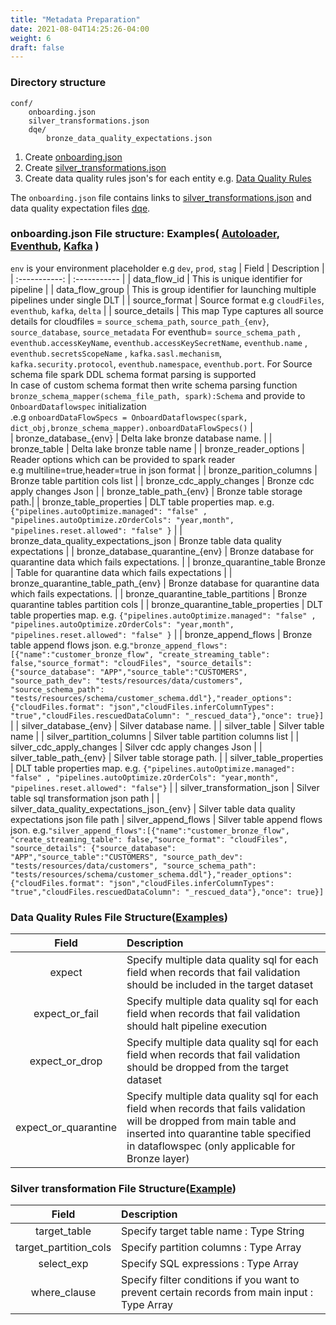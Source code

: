```yaml
---
title: "Metadata Preparation"
date: 2021-08-04T14:25:26-04:00
weight: 6
draft: false
---
```



### Directory structure
```
conf/
    onboarding.json
    silver_transformations.json
    dqe/
        bronze_data_quality_expectations.json
```

1. Create [onboarding.json](https://github.com/databrickslabs/dlt-meta/blob/main/demo/conf/onboarding.template)
2. Create [silver_transformations.json](https://github.com/databrickslabs/dlt-meta/blob/main/demo/conf/silver_transformations.json)
3. Create data quality rules json's for each entity e.g. [Data Quality Rules](https://github.com/databrickslabs/dlt-meta/tree/main/demo/conf/dqe/)

The `onboarding.json` file contains links to [silver_transformations.json](https://github.com/databrickslabs/dlt-meta/blob/3555aaa798881a9cfa65f89599f83d22d245d3c8/demo/conf/onboarding.template#L41C1-L42C1) and data quality expectation files [dqe](https://github.com/databrickslabs/dlt-meta/blob/3555aaa798881a9cfa65f89599f83d22d245d3c8/demo/conf/onboarding.template#L42).

### onboarding.json File structure: Examples( [Autoloader](https://github.com/databrickslabs/dlt-meta/blob/main/examples/cloudfiles-onboarding.template), [Eventhub](https://github.com/databrickslabs/dlt-meta/blob/main/examples/eventhub-onboarding.template), [Kafka](https://github.com/databrickslabs/dlt-meta/blob/main/examples/kafka-onboarding.template) )
`env` is your environment placeholder e.g `dev`, `prod`, `stag`
| Field | Description |
| :-----------: | :----------- |
| data_flow_id | This is unique identifier for pipeline |
| data_flow_group | This is group identifier for launching multiple pipelines under single DLT |
| source_format | Source format e.g `cloudFiles`, `eventhub`, `kafka`, `delta` |
| source_details | This map Type captures all source details for cloudfiles = `source_schema_path`, `source_path_{env}`, `source_database`, `source_metadata` For eventhub= `source_schema_path` , `eventhub.accessKeyName`, `eventhub.accessKeySecretName`, `eventhub.name` , `eventhub.secretsScopeName` , `kafka.sasl.mechanism`, `kafka.security.protocol`, `eventhub.namespace`, `eventhub.port`. For Source schema file spark DDL schema format parsing is supported <br> In case of custom schema format then write schema parsing function `bronze_schema_mapper(schema_file_path, spark):Schema` and provide to `OnboardDataflowspec` initialization <br> .e.g `onboardDataFlowSpecs = OnboardDataflowspec(spark, dict_obj,bronze_schema_mapper).onboardDataFlowSpecs()`   |         
| bronze_database_{env} | Delta lake bronze database name. |
| bronze_table | Delta lake bronze table name |
| bronze_reader_options | Reader options which can be provided to spark reader <br> e.g multiline=true,header=true in json format |
| bronze_parition_columns | Bronze table partition cols list |
| bronze_cdc_apply_changes | Bronze cdc apply changes Json |
| bronze_table_path_{env} | Bronze table storage path.|
| bronze_table_properties | DLT table properties map. e.g. `{"pipelines.autoOptimize.managed": "false" , "pipelines.autoOptimize.zOrderCols": "year,month", "pipelines.reset.allowed": "false" }` |
| bronze_data_quality_expectations_json | Bronze table data quality expectations |
| bronze_database_quarantine_{env} | Bronze database for quarantine data which fails expectations. |
| bronze_quarantine_table	Bronze | Table for quarantine data which fails expectations |
| bronze_quarantine_table_path_{env} | Bronze database for quarantine data which fails expectations. |
| bronze_quarantine_table_partitions | Bronze quarantine tables partition cols |
| bronze_quarantine_table_properties | DLT table properties map. e.g. `{"pipelines.autoOptimize.managed": "false" , "pipelines.autoOptimize.zOrderCols": "year,month", "pipelines.reset.allowed": "false" }` |
| bronze_append_flows | Bronze table append flows json. e.g.`"bronze_append_flows":[{"name":"customer_bronze_flow", "create_streaming_table": false,"source_format": "cloudFiles", "source_details": {"source_database": "APP","source_table":"CUSTOMERS", "source_path_dev": "tests/resources/data/customers", "source_schema_path": "tests/resources/schema/customer_schema.ddl"},"reader_options": {"cloudFiles.format": "json","cloudFiles.inferColumnTypes": "true","cloudFiles.rescuedDataColumn": "_rescued_data"},"once": true}]` |
| silver_database_{env} | Silver database name. |
| silver_table | Silver table name |
| silver_partition_columns | Silver table partition columns list |
| silver_cdc_apply_changes | Silver cdc apply changes Json |
| silver_table_path_{env} | Silver table storage path. |
| silver_table_properties | DLT table properties map. e.g. `{"pipelines.autoOptimize.managed": "false" , "pipelines.autoOptimize.zOrderCols": "year,month", "pipelines.reset.allowed": "false"}` |
| silver_transformation_json | Silver table sql transformation json path |
| silver_data_quality_expectations_json_{env} | Silver table data quality expectations json file path
| silver_append_flows | Silver table append flows json. e.g.`"silver_append_flows":[{"name":"customer_bronze_flow", "create_streaming_table": false,"source_format": "cloudFiles", "source_details": {"source_database": "APP","source_table":"CUSTOMERS", "source_path_dev": "tests/resources/data/customers", "source_schema_path": "tests/resources/schema/customer_schema.ddl"},"reader_options": {"cloudFiles.format": "json","cloudFiles.inferColumnTypes": "true","cloudFiles.rescuedDataColumn": "_rescued_data"},"once": true}]` 


### Data Quality Rules File Structure([Examples](https://github.com/databrickslabs/dlt-meta/tree/main/examples/dqe))
| Field | Description |
| :-----------: | :----------- |
| expect | Specify multiple data quality sql for each field when records that fail validation should be included in the target dataset| 
| expect_or_fail  | Specify multiple data quality sql for each field when records that fail validation should halt pipeline execution |
| expect_or_drop  | Specify multiple data quality sql for each field when records that fail validation should be dropped from the target dataset |
| expect_or_quarantine  | Specify multiple data quality sql for each field when records that fails validation will be dropped from main table and inserted into quarantine table specified in dataflowspec (only applicable for Bronze layer) |


### Silver transformation File Structure([Example](https://github.com/databrickslabs/dlt-meta/blob/main/examples/silver_transformations.json))
| Field | Description |
| :-----------: | :----------- |
| target_table | Specify target table name : Type String | 
| target_partition_cols  | Specify partition columns : Type Array |
| select_exp | Specify SQL expressions : Type Array | 
| where_clause  | Specify filter conditions if you want to prevent certain records from main input : Type Array |
